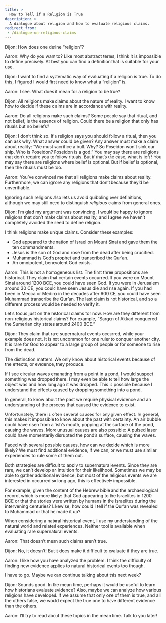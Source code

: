 ```yaml
---
title: >
  How to Tell if a Religion is True
description: >
  A dialogue about religion and how to evaluate religious claims.
redirect_from:
 - /dialogue-on-religious-claims
---
```


<span class="sc">Dijon:</span> How does one define “religion”?

<span class="sc">Aaron:</span> Why do you want to? Like most abstract terms, I think it is impossible to define precisely. At best you can find a definition that is suitable for your use.

<span class="sc">Dijon:</span> I want to find a systematic way of evaluating if a religion is true. To do this, I figured I would first need to know what a “religion” is.

<span class="sc">Aaron:</span> I see. What does it mean for a religion to be true?

<span class="sc">Dijon:</span> All religions make claims about the nature of reality. I want to know how to decide if these claims are in accordance with reality.

<span class="sc">Aaron:</span> Do all religions make such claims? Some people say that ritual, and not belief, is the essence of religion. Could there be a religion that only has rituals but no beliefs?

<span class="sc">Dijon:</span> I don’t think so. If a religion says you should follow a ritual, then you can ask why. What answer could be given? Any answer must make a claim about reality: “We must sacrifice a bull. Why? So Poseidon won’t sink our ship. Who is Poseidon? Poseidon is a god.” You may say there are religions that don’t require you to follow rituals. But if that’s the case, what is left? You may say there are religions where belief is optional. But if belief is optional, then the rituals must be too.

<span class="sc">Aaron:</span> You’ve convinced me that all religions make claims about reality. Furthermore, we can ignore any religions that don’t because they’d be unverifiable.

Ignoring such religions also lets us avoid quibbling over definitions, although we may still need to distinguish _religious_ claims from general ones.

<span class="sc">Dijon:</span> I’m glad my argument was convincing. I would be happy to ignore religions that don’t make claims about reality, and I agree we haven’t completely avoided the need to define religion.

I think religions make unique claims. Consider these examples:

- God appeared to the nation of Israel on Mount Sinai and gave them the ten commandments.
- Jesus is the son of God and rose from the dead after being crucified.
- Muhammad is God’s prophet and transcribed the Qur’an.
- An omnipotent, benevolent God exists.

<span class="sc">Aaron:</span> This is not a homogeneous list. The first three propositions are historical. They claim that certain events occurred. If you were on Mount Sinai around 1200 BCE, you could have seen God. If you were in Jerusalem around 30 CE, you could have seen Jesus die and rise again. If you had been in Mecca or Medina in the decades after 600 CE, you could have seen Muhammad transcribe the Qur’an. The last claim is not historical, and so a different process would be needed to verify it.

Let’s focus just on the historical claims for now. How are they different from non-religious historical claims? For example, “Sargon of Akkad conquered the Sumerian city states around 2400 BCE.”

<span class="sc">Dijon:</span> They claim that rare supernatural events occurred, while your example does not. It is not uncommon for one ruler to conquer another city. It is rare for God to appear to a large group of people or for someone to rise from the dead.

The distinction matters. We only know about historical events because of the effects, or evidence, they produce.

If I see circular waves emanating from a point in a pond, I would suspect something was dropped there. I may even be able to tell how large the object was and how long ago it was dropped. This is possible because I understand the effects caused by dropping something into a pond.

In general, to know about the past we require physical evidence and an understanding of the process that caused the evidence to exist.

Unfortunately, there is often several causes for any given effect. In general, this makes it impossible to know about the past with certainty. An air bubble could have risen from a fish’s mouth, popping at the surface of the pond, causing the waves. More unusual causes are also possible: A pulsed laser could have momentarily disrupted the pond’s surface, causing the waves.

Faced with several possible causes, how can we decide which is more likely? We must find additional evidence, if we can, or we must use similar experiences to rule some of them out.

Both strategies are difficult to apply to supernatural events. Since they are rare, we can’t develop an intuition for their likelihood. Sometimes we may be able to gather additional evidence, but most of the religious events we are interested in occurred so long ago, this is effectively impossible.

For example, given the content of the Hebrew bible and the archaeological record, which is more likely: that God appearing to the Israelites in 1200 BCE or that the stories were written by humans in the Israelites during the intervening centuries? Likewise, how could I tell if the Qur’an was revealed to Muhammad or that he made it up?

When considering a natural historical event, I use my understanding of the natural world and related experiences. Neither tool is available when evaluating rare supernatural events.

<span class="sc">Aaron:</span> That doesn’t mean such claims aren’t true.

<span class="sc">Dijon:</span> No, it doesn’t! But it does make it difficult to evaluate if they are true.

<span class="sc">Aaron:</span> I like how you have analyzed the problem. I think the difficulty of finding new evidence applies to natural historical events too though.

I have to go. Maybe we can continue talking about this next week?

<span class="sc">Dijon:</span> Sounds good. In the mean time, perhaps it would be useful to learn how historians evaluate evidence? Also, maybe we can analyze how various religions have developed. If we assume that only one of them is true, and all the others false, we would expect the true one to have different evidence than the others.

<span class="sc">Aaron:</span> I’ll try to read about these topics in the mean time. Talk to you later!
